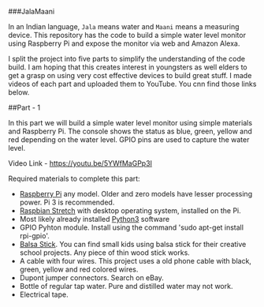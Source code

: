 
###JalaMaani


In an Indian language, `Jala` means water and `Maani` means a measuring device. This repository has the code to build a simple water level monitor using Raspberry Pi and expose the monitor via web and Amazon Alexa.

I split the project into five parts to simplify the understanding of the code build. I am hoping that this creates interest in youngsters as well elders to get a grasp on using very cost effective devices to build great stuff. I made videos of each part and uploaded them to YouTube. You cnn find those links below.

##Part - 1

In this part we will build a simple water level monitor using simple materials and Raspberry Pi. The console shows the status as blue, green, yellow and red depending on the water level. GPIO pins are used to capture the water level.

Video Link - https://youtu.be/5YWfMaGPp3I

Required materials to complete this part:
- [Raspberry Pi](https://www.raspberrypi.org/products/) any model. Older and zero models have lesser processing power. Pi 3 is recommended. 
- [Raspbian Stretch](https://www.raspberrypi.org/downloads/raspbian/) with desktop operating system, installed on the Pi. 
- Most likely already installed [Python3](https://www.python.org/downloads/) software 
- GPIO Pyhton module. Install using the command 'sudo apt-get install rpi-gpio'.
- [Balsa Stick](https://www.hobbylobby.com/Crafts-Hobbies/Painting-Surfaces/Wood/36-Balsa-Stick-Pack/p/20138). You can find small kids using balsa stick for their creative school projects. Any piece of thin wood stick works.
- A cable with four wires. This project uses a old phone cable with black, green, yellow and red colored wires.
- Dupont jumper connectors. Search on eBay. 
- Bottle of regular tap water. Pure and distilled water may not work.
- Electrical tape.

